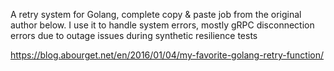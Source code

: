 A retry system for Golang, complete copy & paste job from the original author below. I use it to handle system errors, mostly gRPC disconnection errors due to outage issues during synthetic resilience tests

https://blog.abourget.net/en/2016/01/04/my-favorite-golang-retry-function/
